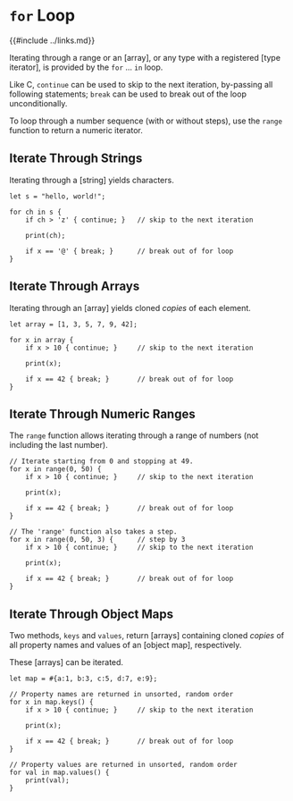`for` Loop
==========

{{#include ../links.md}}

Iterating through a range or an [array], or any type with a registered [type iterator],
is provided by the `for` ... `in` loop.

Like C, `continue` can be used to skip to the next iteration, by-passing all following statements;
`break` can be used to break out of the loop unconditionally.

To loop through a number sequence (with or without steps), use the `range` function to
return a numeric iterator.


Iterate Through Strings
-----------------------

Iterating through a [string] yields characters.

```rust,no_run
let s = "hello, world!";

for ch in s {
    if ch > 'z' { continue; }   // skip to the next iteration

    print(ch);

    if x == '@' { break; }      // break out of for loop
}
```


Iterate Through Arrays
----------------------

Iterating through an [array] yields cloned _copies_ of each element.

```rust,no_run
let array = [1, 3, 5, 7, 9, 42];

for x in array {
    if x > 10 { continue; }     // skip to the next iteration

    print(x);

    if x == 42 { break; }       // break out of for loop
}
```


Iterate Through Numeric Ranges
-----------------------------

The `range` function allows iterating through a range of numbers
(not including the last number).

```rust,no_run
// Iterate starting from 0 and stopping at 49.
for x in range(0, 50) {
    if x > 10 { continue; }     // skip to the next iteration

    print(x);

    if x == 42 { break; }       // break out of for loop
}

// The 'range' function also takes a step.
for x in range(0, 50, 3) {      // step by 3
    if x > 10 { continue; }     // skip to the next iteration

    print(x);

    if x == 42 { break; }       // break out of for loop
}
```


Iterate Through Object Maps
--------------------------

Two methods, `keys` and `values`, return [arrays] containing cloned _copies_
of all property names and values of an [object map], respectively.

These [arrays] can be iterated.

```rust,no_run
let map = #{a:1, b:3, c:5, d:7, e:9};

// Property names are returned in unsorted, random order
for x in map.keys() {
    if x > 10 { continue; }     // skip to the next iteration

    print(x);

    if x == 42 { break; }       // break out of for loop
}

// Property values are returned in unsorted, random order
for val in map.values() {
    print(val);
}
```

